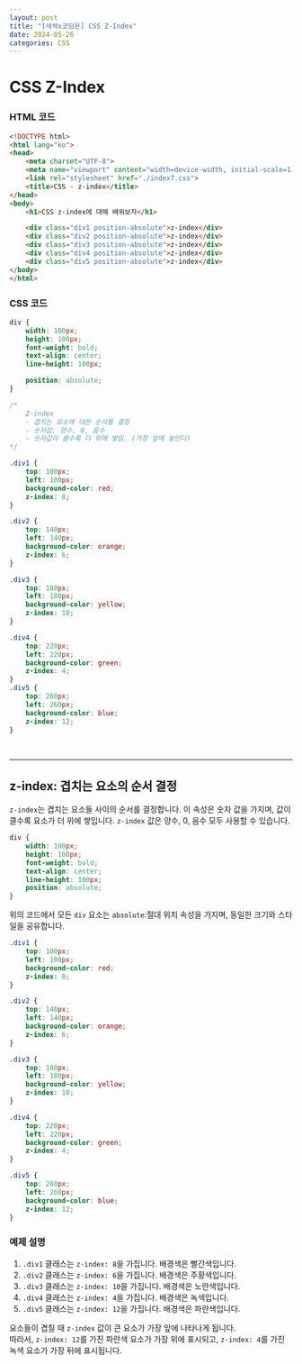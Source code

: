 ```yaml
---
layout: post
title: "[새싹x코딩온] CSS Z-Index"
date: 2024-05-26
categories: CSS
---
```


# CSS Z-Index
### HTML 코드

```html
<!DOCTYPE html>
<html lang="ko">
<head>
    <meta charset="UTF-8">
    <meta name="viewport" content="width=device-width, initial-scale=1.0">
    <link rel="stylesheet" href="./index7.css">
    <title>CSS - z-index</title>
</head>
<body>
    <h1>CSS z-index에 대해 배워보자</h1>

    <div class="div1 position-absolute">z-index</div>
    <div class="div2 position-absolute">z-index</div>
    <div class="div3 position-absolute">z-index</div>
    <div class="div4 position-absolute">z-index</div>
    <div class="div5 position-absolute">z-index</div>
</body>
</html>
```

### CSS 코드

```css
div {
    width: 100px;
    height: 100px;
    font-weight: bold;
    text-align: center;
    line-height: 100px;

    position: absolute;
}

/* 
    Z-index
    - 겹치는 요소에 대한 순서를 결정
    - 숫자값: 양수, 0, 음수
    - 숫자값이 클수록 더 위에 쌓임. (가장 앞에 놓인다)
*/

.div1 {
    top: 100px;
    left: 100px;
    background-color: red;
    z-index: 8;
}

.div2 {
    top: 140px;
    left: 140px;
    background-color: orange;
    z-index: 6;
}

.div3 {
    top: 180px;
    left: 180px;
    background-color: yellow;
    z-index: 10;
}

.div4 {
    top: 220px;
    left: 220px;
    background-color: green;
    z-index: 4;
}
.div5 {
    top: 260px;
    left: 260px;
    background-color: blue;
    z-index: 12;
}
```

<br>
<hr>

## z-index: 겹치는 요소의 순서 결정

`z-index`는 겹치는 요소들 사이의 순서를 결정합니다. 이 속성은 숫자 값을 가지며, 값이 클수록 요소가 더 위에 쌓입니다. `z-index` 값은 양수, 0, 음수 모두 사용할 수 있습니다.

```css
div {
    width: 100px;
    height: 100px;
    font-weight: bold;
    text-align: center;
    line-height: 100px;
    position: absolute;
}
```

위의 코드에서 모든 `div` 요소는 `absolute`:절대 위치 속성을 가지며, 동일한 크기와 스타일을 공유합니다.

```css
.div1 {
    top: 100px;
    left: 100px;
    background-color: red;
    z-index: 8;
}

.div2 {
    top: 140px;
    left: 140px;
    background-color: orange;
    z-index: 6;
}

.div3 {
    top: 180px;
    left: 180px;
    background-color: yellow;
    z-index: 10;
}

.div4 {
    top: 220px;
    left: 220px;
    background-color: green;
    z-index: 4;
}

.div5 {
    top: 260px;
    left: 260px;
    background-color: blue;
    z-index: 12;
}
```

### 예제 설명

1. `.div1` 클래스는 `z-index: 8`을 가집니다. 배경색은 빨간색입니다.
2. `.div2` 클래스는 `z-index: 6`을 가집니다. 배경색은 주황색입니다.
3. `.div3` 클래스는 `z-index: 10`을 가집니다. 배경색은 노란색입니다.
4. `.div4` 클래스는 `z-index: 4`을 가집니다. 배경색은 녹색입니다.
5. `.div5` 클래스는 `z-index: 12`을 가집니다. 배경색은 파란색입니다.

요소들이 겹칠 때 `z-index` 값이 큰 요소가 가장 앞에 나타나게 됩니다. <br> 
따라서, `z-index: 12`를 가진 파란색 요소가 가장 위에 표시되고, `z-index: 4`를 가진 녹색 요소가 가장 뒤에 표시됩니다.